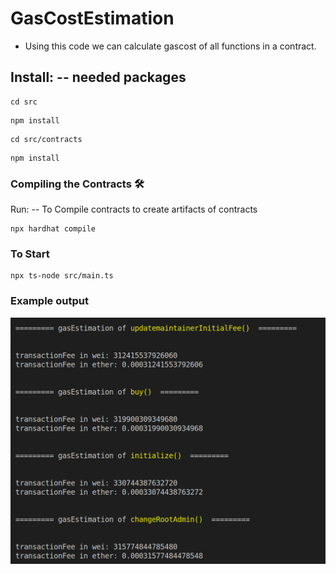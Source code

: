 # GasCostEstimation
- Using this code we can calculate gascost of all functions in a contract.
##  Install: -- needed packages 


 ```
cd src
```

```
npm install
```
 ```
cd src/contracts
```
```
npm install
```
### Compiling the Contracts 🛠️

 Run: -- To Compile contracts to create artifacts of contracts

```
npx hardhat compile
```
### To Start

```
npx ts-node src/main.ts
```
### Example output

![screesnshots](screenshots/1.png)


